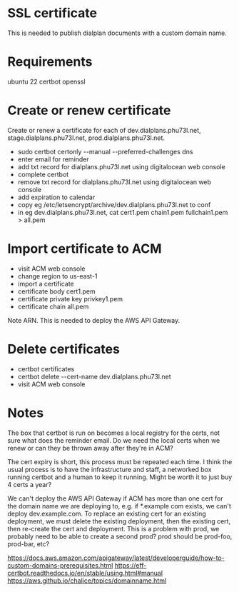 # SSL certificate

This is needed to publish dialplan documents with a custom domain name.

# Requirements

ubuntu 22
certbot
openssl

# Create or renew certificate

Create or renew a certificate for each of dev.dialplans.phu73l.net, stage.dialplans.phu73l.net, prod.dialplans.phu73l.net.

- sudo certbot certonly --manual --preferred-challenges dns
 - enter email for reminder
 - add txt record for dialplans.phu73l.net using digitalocean web console
 - complete certbot
 - remove txt record for dialplans.phu73l.net using digitalocean web console
- add expiration to calendar
- copy eg /etc/letsencrypt/archive/dev.dialplans.phu73l.net to conf
- in eg dev.dialplans.phu73l.net, cat cert1.pem chain1.pem fullchain1.pem > all.pem

# Import certificate to ACM

- visit ACM web console
- change region to us-east-1
- import a certificate
 - certificate body cert1.pem
 - certificate private key privkey1.pem
 - certificate chain all.pem
 
Note ARN. This is needed to deploy the AWS API Gateway.

# Delete certificates

- certbot certificates
- certbot delete --cert-name dev.dialplans.phu73l.net
- visit ACM web console

# Notes

The box that certbot is run on becomes a local registry for the certs, not sure what does the reminder email. Do we need the local certs when we renew or can they be thrown away after they're in ACM?

The cert expiry is short, this process must be repeated each time. I think the usual process is to have the infrastructure and staff, a networked box running certbot and a human to keep it running. Might be worth it to just buy 4 certs a year?

We can't deploy the AWS API Gateway if ACM has more than one cert for the domain name we are deploying to, e.g. if *.example com exists, we can't deploy dev.example.com. To replace an existing cert for an existing deployment, we must delete the existing deployment, then the existing cert, then re-create the cert and deployment. This is a problem with prod, we probably need to be able to create a second prod? prod should be prod-foo, prod-bar, etc?

https://docs.aws.amazon.com/apigateway/latest/developerguide/how-to-custom-domains-prerequisites.html
https://eff-certbot.readthedocs.io/en/stable/using.html#manual
https://aws.github.io/chalice/topics/domainname.html
